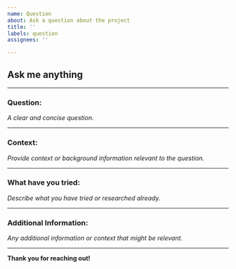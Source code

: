 ```yaml
---
name: Question
about: Ask a question about the project
title: ''
labels: question
assignees: ''

---
```


## Ask me anything

---

### **Question:**

_A clear and concise question._

---

### **Context:**

_Provide context or background information relevant to the question._

---

### **What have you tried:**

_Describe what you have tried or researched already._

---

### **Additional Information:**

_Any additional information or context that might be relevant._

---

**Thank you for reaching out!**

